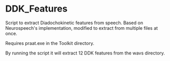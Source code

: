 # DDK_Features
Script to extract Diadochokinetic features from speech. Based on Neurospeech's implementation,
modified to extract from multiple files at once.

Requires praat.exe in the Toolkit directory.

By running the script it will extract 12 DDK features from the wavs directory.
